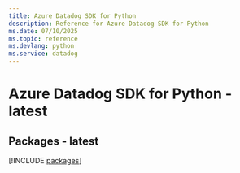 ```yaml
---
title: Azure Datadog SDK for Python
description: Reference for Azure Datadog SDK for Python
ms.date: 07/10/2025
ms.topic: reference
ms.devlang: python
ms.service: datadog
---
```

# Azure Datadog SDK for Python - latest
## Packages - latest
[!INCLUDE [packages](datadog-index.md)]